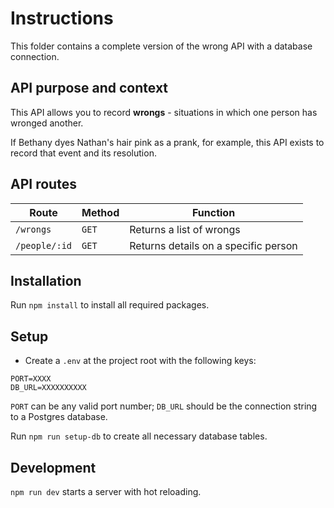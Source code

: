 # Instructions

This folder contains a complete version of the wrong API with a database connection.

## API purpose and context

This API allows you to record **wrongs** - situations in which one person has wronged another.

If Bethany dyes Nathan's hair pink as a prank, for example, this API exists to record that event and its resolution.

## API routes

| Route | Method | Function |
| --- | --- | --- |
| `/wrongs` | `GET` | Returns a list of wrongs |
| `/people/:id` | `GET` | Returns details on a specific person |

## Installation

Run `npm install` to install all required packages.

## Setup

- Create a `.env` at the project root with the following keys:

```
PORT=XXXX
DB_URL=XXXXXXXXXX
```

`PORT` can be any valid port number; `DB_URL` should be the connection string to a Postgres database.

Run `npm run setup-db` to create all necessary database tables.

## Development

`npm run dev` starts a server with hot reloading.